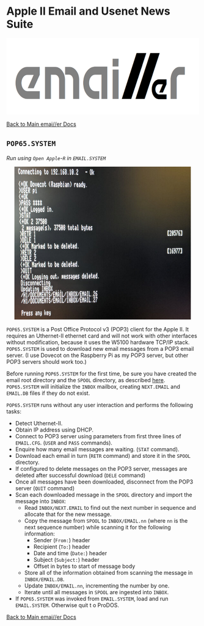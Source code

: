 # Apple II Email and Usenet News Suite

<p align="center"><img src="img/emailler-logo.png" alt="emai//er-logo" height="200px"></p>

[Back to Main emai//er Docs](README-emailler.md#detailed-documentation-for-email-functions)

## `POP65.SYSTEM`

*Run using `Open Apple`-`R` in `EMAIL.SYSTEM`*

<p align="center"><img src="img/POP65.jpg" alt="POP65" height="400px"></p>

`POP65.SYSTEM` is a Post Office Protocol v3 (POP3) client for the Apple II. It requires an Uthernet-II ethernet card and will not work with other interfaces without modification, because it uses the W5100 hardware TCP/IP stack. `POP65.SYSTEM` is used to download new email messages from a POP3 email server. (I use Dovecot on the Raspberry Pi as my POP3 server, but other POP3 servers should work too.)

Before running `POP65.SYSTEM` for the first time, be sure you have created the email root directory and the `SPOOL` directory, as described [here](README-emailler-setup.md).  `POP65.SYSTEM` will initialize the `INBOX` mailbox, creating `NEXT.EMAIL` and `EMAIL.DB` files if they do not exist.

`POP65.SYSTEM` runs without any user interaction and performs the following tasks:

 - Detect Uthernet-II.
 - Obtain IP address using DHCP.
 - Connect to POP3 server using parameters from first three lines of `EMAIL.CFG`. (`USER` and `PASS` commands).
 - Enquire how many email messages are waiting. (`STAT` command).
 - Download each email in turn (`RETR` command) and store it in the `SPOOL` directory.
 - If configured to delete messages on the POP3 server, messages are deleted after successful download (`DELE` command)
 - Once all messages have been downloaded, disconnect from the POP3 server (`QUIT` command)
 - Scan each downloaded message in the `SPOOL` directory and import the message into `INBOX`:
   - Read `INBOX/NEXT.EMAIL` to find out the next number in sequence and allocate that for the new message.
   - Copy the message from `SPOOL` to `INBOX/EMAIL.nn` (where `nn` is the next sequence number) while scanning it for the following information:
     - Sender (`From:`) header
     - Recipient (`To:`) header
     - Date and time (`Date:`) header
     - Subject (`Subject:`) header
     - Offset in bytes to start of message body
   - Store all of the information obtained from scanning the message in `INBOX/EMAIL.DB`.
   - Update `INBOX/EMAIL.nn`, incrementing the number by one.
   - Iterate until all messages in `SPOOL` are ingested into `INBOX`.
 - If `POP65.SYSTEM` was invoked from `EMAIL.SYSTEM`, load and run `EMAIL.SYSTEM`. Otherwise quit t
o ProDOS.


[Back to Main emai//er Docs](README-emailler.md#detailed-documentation-for-email-functions)

